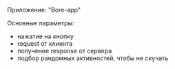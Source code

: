 Приложение: "Bore-app"

Основные параметры: 
- нажатие на кнопку
- request от клиента
- получение response от сервера
- подбор рандомных активностей, чтобы не скучать

